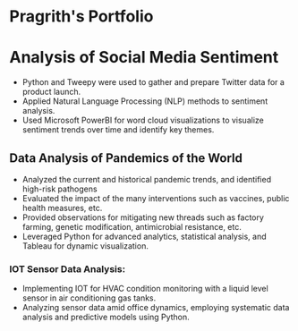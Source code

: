 # Pragrith's Portfolio

# Analysis of Social Media Sentiment
* Python and Tweepy were used to gather and prepare Twitter data for a product launch.
* Applied Natural Language Processing (NLP) methods to sentiment analysis.
* Used Microsoft PowerBI for word cloud visualizations to visualize sentiment trends over time and identify key themes.

## Data Analysis of Pandemics of the World
* Analyzed the current and historical pandemic trends, and identified high-risk pathogens
* Evaluated the impact of the many interventions such as vaccines, public health measures, etc.
* Provided observations for mitigating new threads such as factory farming, genetic modification, antimicrobial resistance, etc.
* Leveraged Python for advanced analytics, statistical analysis, and Tableau for dynamic visualization.

### IOT Sensor Data Analysis:
* Implementing IOT for HVAC condition monitoring with a liquid level sensor in air conditioning gas tanks. 
* Analyzing sensor data amid office dynamics, employing systematic data analysis and predictive models using Python.
